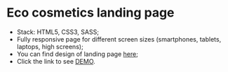 # Eco cosmetics landing page

- Stack: HTML5, CSS3, SASS;
- Fully responsive page for different screen sizes (smartphones, tablets, laptops, high screens);
- You can find design of landing page [here](https://www.figma.com/file/nHz8bflIwJaWP3P99vKTH5/miami_home_new?node-id=16033%3A3);
- Click the link to see [DEMO](https://ivangrekov.github.io/landing_miami/).

